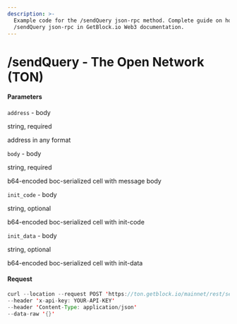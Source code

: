 ```yaml
---
description: >-
  Example code for the /sendQuery json-rpc method. Сomplete guide on how to use
  /sendQuery json-rpc in GetBlock.io Web3 documentation.
---
```


# /sendQuery - The Open Network (TON)

#### Parameters

`address` - body

string, required

address in any format

`body` - body

string, required

b64-encoded boc-serialized cell with message body

`init_code` - body

string, optional

b64-encoded boc-serialized cell with init-code

`init_data` - body

string, optional

b64-encoded boc-serialized cell with init-data

#### Request

```java
curl --location --request POST 'https://ton.getblock.io/mainnet/rest/sendQuery?' 
--header 'x-api-key: YOUR-API-KEY' 
--header 'Content-Type: application/json' 
--data-raw '{}'
```
